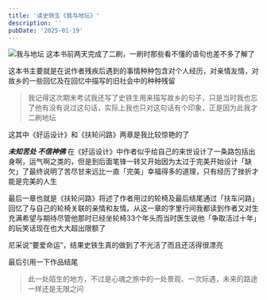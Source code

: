 ```yaml
---
title: '读史铁生《我与地坛》'
description: ''
pubDate: '2025-01-19'
---
```


![我与地坛](https://cdn.linexic.top/gh/LineXic/img/img/blog/t01f52037fefd794dfe.webp "我与地坛")
这本书前两天完成了二刷，一刷时那些看不懂的语句也差不多了解了

这本书主要就是在说作者残疾后遇到的事情种种包含对个人经历，对亲情友情，对故乡的一些回忆及在回忆中描写的旧社会中的种种残留
> 我记得这次期末考试我还写了史铁生用来描写故乡的句子，只是当时我也忘了他有没有说过这句话，实际上我也只对这句话有个印象，正是因为此我才二刷地坛

这其中《好运设计》和《扶轮问路》两章是我比较惊艳的了

***未知苦处 不信神佛*** 在《好运设计》中作者似乎给自己的来世设计了一条路包括出身啊，运气啊之类的，但是到后面笔锋一转又开始因为太过于完美开始设计「缺欠」了最终说明了苦尽甘来远比一直「完美」幸福得多的道理，只有经历了挫折才能是完美的人生

最后一章也就是《扶轮问路》将述了作者用过的轮椅及最后结尾通过「扶车问路」回忆了与自己的轮椅关联的亲情和友情。从这一章的字里行间我都读到作者又对生充满希望与期待尽管他那时已经坐轮椅33个年头而当时医生说他「争取活过十年」的玩笑话现在也大大超出限额了

尼采说“要爱命运”，结果史铁生真的做到了不光活了而且还活得很漂亮

最后引用一下作品结尾

> 此一处陌生的地方，不过是心魂之旅中的一处景观、一次际遇，未来的路途一样还是无限之问
